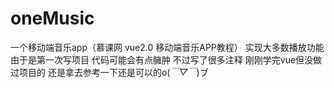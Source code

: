 # oneMusic
一个移动端音乐app（慕课网  vue2.0 移动端音乐APP教程）
实现大多数播放功能
由于是第一次写项目
代码可能会有点臃肿
不过写了很多注释
刚刚学完vue但没做过项目的
还是拿去参考一下还是可以的o(*￣▽￣*)ブ

